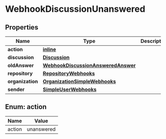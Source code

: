 
# WebhookDiscussionUnanswered

## Properties
Name | Type | Description | Notes
------------ | ------------- | ------------- | -------------
**action** | [**inline**](#Action) |  | 
**discussion** | [**Discussion**](Discussion.md) |  | 
**oldAnswer** | [**WebhookDiscussionAnsweredAnswer**](WebhookDiscussionAnsweredAnswer.md) |  | 
**repository** | [**RepositoryWebhooks**](RepositoryWebhooks.md) |  | 
**organization** | [**OrganizationSimpleWebhooks**](OrganizationSimpleWebhooks.md) |  |  [optional]
**sender** | [**SimpleUserWebhooks**](SimpleUserWebhooks.md) |  |  [optional]


<a id="Action"></a>
## Enum: action
Name | Value
---- | -----
action | unanswered



